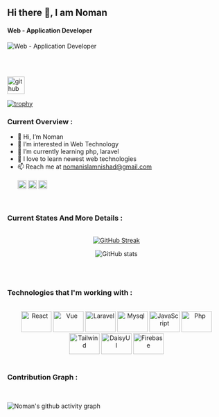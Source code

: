 
  ## Hi there 👋, I am Noman
#### Web - Application Developer
![Web - Application Developer](https://media.licdn.com/dms/image/v2/D4E16AQFN3HaMiGTwMw/profile-displaybackgroundimage-shrink_350_1400/profile-displaybackgroundimage-shrink_350_1400/0/1729567475148?e=1735171200&v=beta&t=esi5kVVVBHjso-c9Pflg35ancUZnFwdoGVVvnR1fHwA)

<br/>
<br/>


[<img src='https://cdn.jsdelivr.net/npm/simple-icons@3.0.1/icons/github.svg' alt='github' height='40'>](https://github.com/Noman-Mia)  

[![trophy](https://github-profile-trophy.vercel.app/?username=Noman-Mia)](https://github.com/ryo-ma/github-profile-trophy)



### Current Overview :
- 👋 Hi, I’m Noman
- 👀 I’m interested in Web Technology
- 🌱 I’m currently learning php, laravel
- 💞️ I love to learn newest web technologies
- 📫 Reach me at nomanislamnishad@gmail.com
  <br/>
  <br/>
[<img src='https://cdn.jsdelivr.net/npm/simple-icons@3.0.1/icons/github.svg' alt='github' height='20'>](https://github.com/Noman-Mia)  [<img src='https://cdn.jsdelivr.net/npm/simple-icons@3.0.1/icons/linkedin.svg' alt='linkedin' height='20'>](https://www.linkedin.com/in/https://www.linkedin.com/in/noman-mia-785312322//)  [<img src='https://cdn.jsdelivr.net/npm/simple-icons@3.0.1/icons/facebook.svg' alt='facebook' height='20'>](https://www.facebook.com/https://web.facebook.com/noman.nomanislam.50)  
<br/>
  
### Current States And More Details :
<br/>
<div align="center">
   <a href="https://git.io/streak-stats"><img src="https://github-readme-streak-stats.herokuapp.com?user=Noman-Mia&theme=transparent" alt="GitHub Streak" /></a>
</div>
<div align="center">
  
  ![GitHub stats](https://github-readme-stats.vercel.app/api?username=Noman-Mia&show_icons=true&count_private=true)  

</div>
<br/>
<br/>


### Technologies that I'm working with :
<br/>
<div align="center" margin="20px">
  <img alt="React" title="React" height="48" width="70" src="https://cdn.simpleicons.org/react">
  <img alt="Vue" title="Vue" height="48" width="70" src="https://www.svgrepo.com/show/354528/vue.svg">
  <img alt="Laravel" title="Laravel" height="48" width="70" src="https://picperf.io/https://laravelnews.s3.amazonaws.com/images/laravel-featured.png">
  <img alt="Mysql" title="Mysql" height="48" width="70" src="https://www.kreaweb.be/wp-content/uploads/2023/03/mysql.webp">
  <img alt="JavaScript" title="JavaScript" height="48" width="70" src="https://cdn.simpleicons.org/javascript">
  <img alt="Php" title="Php" height="48" width="70" src="https://upload.wikimedia.org/wikipedia/commons/thumb/2/27/PHP-logo.svg/800px-PHP-logo.svg.png">
  <img alt="Tailwind" title="Tailwind" height="48" width="70" src="https://cdn.simpleicons.org/tailwindcss">
  <img alt="DaisyUI" title="DaisyUI" height="48" width="70" src="https://cdn.simpleicons.org/daisyui">
  <img alt="Firebase" title="Firebase" height="48" width="70" src="https://cdn.simpleicons.org/firebase">

<br/>
<br/>

</div>

### Contribution Graph :
<br/>
  
![Noman's github activity graph](https://github-readme-activity-graph.vercel.app/graph?username=Noman-Mia&theme=react-dark)
</div>


<!---
Noman-Mia/Noman-Mia is a ✨ special ✨ repository because its `README.md` (this file) appears on your GitHub profile.
You can click the Preview link to take a look at your changes.
--->
